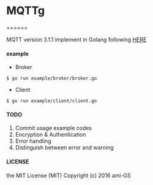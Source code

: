 # MQTTg
======

MQTT version 3.1.1 implement in Golang following [HERE](http://docs.oasis-open.org/mqtt/mqtt/v3.1.1/csprd02/mqtt-v3.1.1-csprd02.pdf "HERE")

#### example

* Broker
```
$ go run example/broker/broker.go
```

* Client
```
$ go run example/client/client.go
```


#### TODO
1. Commit usage example codes
2. Encryption & Authentication
3. Error handling
4. Distinguish between error and warning

#### LICENSE
the MIT License (MIT) Copyright (c) 2016 ami-GS